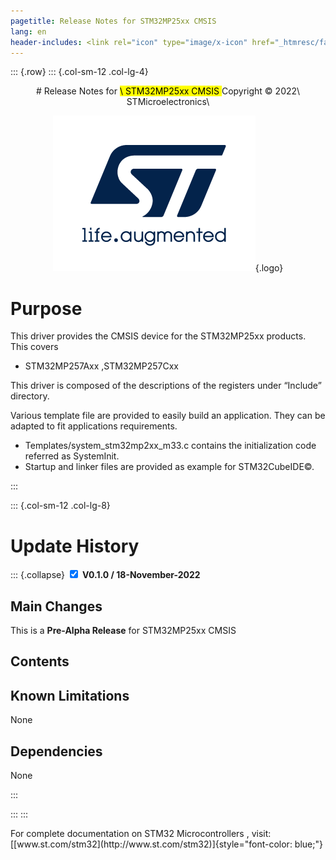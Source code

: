 ```yaml
---
pagetitle: Release Notes for STM32MP25xx CMSIS
lang: en
header-includes: <link rel="icon" type="image/x-icon" href="_htmresc/favicon.png" />
---
```


::: {.row}
::: {.col-sm-12 .col-lg-4}

<center>
# Release Notes for <mark>\ STM32MP25xx CMSIS </mark>
Copyright &copy; 2022\ STMicroelectronics\
    
[![ST logo](_htmresc/st_logo_2020.png)](https://www.st.com){.logo}
</center>

# Purpose
		
This driver provides the CMSIS device for the STM32MP25xx products. This covers

- STM32MP257Axx ,STM32MP257Cxx

This driver is composed of the descriptions of the registers under “Include” directory.

Various template file are provided to easily build an application. They can be adapted to fit applications requirements.

- Templates/system_stm32mp2xx_m33.c contains the initialization code referred as SystemInit.
- Startup and linker files are provided as example for STM32CubeIDE©.
  
:::

::: {.col-sm-12 .col-lg-8}

# __Update History__

::: {.collapse}
<input type="checkbox" id="collapse-section0" checked aria-hidden="true">
<label for="collapse-section0" checked aria-hidden="true">__V0.1.0 / 18-November-2022__</label>
<div>

## Main Changes

This is a **Pre-Alpha Release** for STM32MP25xx CMSIS

## Contents

## Known Limitations

None

## Dependencies

None

</div>
:::

:::
:::

<footer class="sticky">
For complete documentation on STM32 Microcontrollers </mark> ,
visit: [[www.st.com/stm32](http://www.st.com/stm32)]{style="font-color: blue;"}
</footer>
